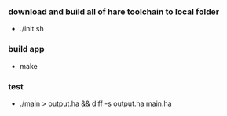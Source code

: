 ### download and build all of hare toolchain to local folder
- ./init.sh
### build app
- make
### test
- ./main > output.ha && diff -s output.ha main.ha
